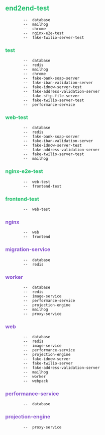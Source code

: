 ## <span style='color:#20bf6b'>end2end-test</span>
			--  database
            --  mailhog
            --  chrome
            --  nginx-e2e-test
            --  fake-twilio-server-test

### <span style='color:#20bf6b'>test</span> 
			--  database
		    --  redis
		    --  mailhog
		    --  chrome
		    --  fake-bank-soap-server
		    --  fake-iban-validation-server
		    --  fake-idnow-server-test
		    --  fake-address-validation-server
		    --  fake-sftp-file-server
		    --  fake-twilio-server-test
		    --  performance-service

### <span style='color:#20bf6b'>web-test </span>
			--  database
	        --  redis
	        --  fake-bank-soap-server
	        --  fake-iban-validation-server
	        --  fake-idnow-server-test
	        --  fake-address-validation-server
	        --  fake-twilio-server-test
	        --  mailhog

### <span style='color:#20bf6b'>nginx-e2e-test </span>
			--  web-test
            --  frontend-test

### <span style='color:#20bf6b'>frontend-test</span> 
			--  web-test

### <span style='color:#8854d0'>nginx</span> 
			--  web
		    --  frontend

### <span style='color:#8854d0'>migration-service</span> 
			--  database
            --  redis

### <span style='color:#8854d0'>worker </span>
			--  database
			--  redis
			--  image-service
			--  performance-service
			--  projection-engine
			--  mailhog
			--  proxy-service

### <span style='color:#8854d0'>web </span>
			--  database
			--  redis
			--  image-service
			--  performance-service
			--  projection-engine
			--  fake-idnow-server
			--  fake-twilio-server
			--  fake-address-validation-server
			--  mailhog
			--  worker
			--  webpack

### <span style='color:#8854d0'>performance-service</span> 
			--  database

### <span style='color:#8854d0'>projection-engine </span>
			--  proxy-service
